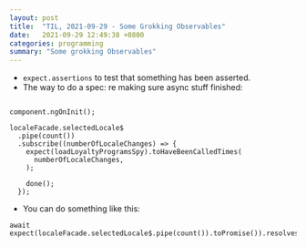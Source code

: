 ```yaml
---
layout: post
title:  "TIL, 2021-09-29 - Some Grokking Observables"
date:   2021-09-29 12:49:38 +0800
categories: programming
summary: "Some grokking Observables"
---
```



- `expect.assertions` to test that something has been asserted.
- The way to do a spec: re making sure async stuff finished:

```

component.ngOnInit();

localeFacade.selectedLocale$
  .pipe(count())
  .subscribe((numberOfLocaleChanges) => {
    expect(loadLoyaltyProgramsSpy).toHaveBeenCalledTimes(
      numberOfLocaleChanges,
    );

    done();
  });
```

- You can do something like this:

```
await expect(localeFacade.selectedLocale$.pipe(count()).toPromise()).resolves.toEqual(2);
```
